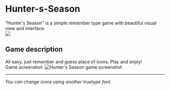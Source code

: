 # Hunter-s-Season
"Hunter's Season" is a simple remember type game with beautiful visual view and interface.  
                                                           ![](https://s8.hostingkartinok.com/uploads/images/2017/05/9115f26f8abb875301ca1d5328de541d.png)
## Game description ##
All easy, just remember and guess place of icons. Play and enjoy!  
Game screenshot:
![](https://s8.hostingkartinok.com/uploads/images/2017/05/84599c64c95b8701762fe5f3e67b3f7e.png "Hunter's Season game screenshot")  
***
*You can change icons using another truetype font.*
